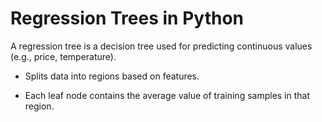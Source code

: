 # Regression Trees in Python

A regression tree is a decision tree used for predicting continuous values (e.g., price, temperature).

- Splits data into regions based on features.

- Each leaf node contains the average value of training samples in that region.
